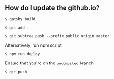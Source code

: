 ## How do I update the github.io?
`$ gatsby build`

`$ git add .`

`$ git subtree push --prefix public origin master`

Alternatively, run npm script

`$ npm run deploy`

Ensure that you're on the `uncompiled` branch

`$ git push`


